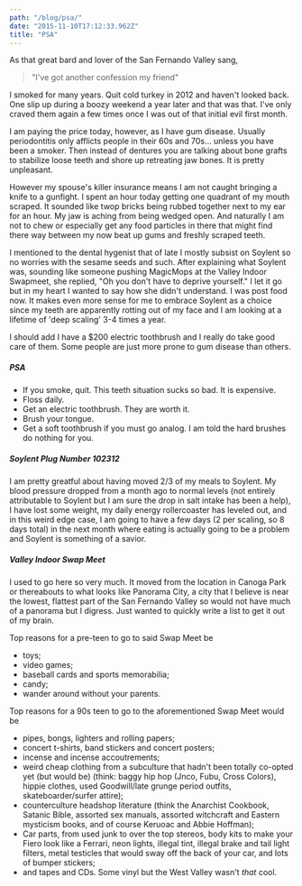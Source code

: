 ```yaml
---
path: "/blog/psa/"
date: "2015-11-10T17:12:33.962Z"
title: "PSA"
---
```


As that great bard and lover of the San Fernando Valley sang,
>"I've got another confession my friend"

I smoked for many years. Quit cold turkey in 2012 and haven't looked back. One slip up during a boozy weekend a year later and that was that. I've only craved them again a few times once I was out of that initial evil first month.

I am paying the price today, however, as I have gum disease. Usually periodontitis only afflicts people in their 60s and 70s... unless you have been a smoker. Then instead of dentures you are talking about bone grafts to stabilize loose teeth and shore up retreating jaw bones. It is pretty unpleasant.

However my spouse's killer insurance means I am not caught bringing a knife to a gunfight. I spent an hour today getting one quadrant of my mouth scraped. It sounded like twop bricks being rubbed together next to my ear for an hour.  My jaw is aching from being wedged open. And naturally I am not to chew or especially get any food particles in there that might find there way between my now beat up gums and freshly scraped teeth.

I mentioned to the dental hygenist that of late I mostly subsist on Soylent so no worries with the sesame seeds and such. After explaining what Soylent was, sounding like someone pushing MagicMops at the Valley Indoor Swapmeet, she replied, "Oh you don't have to deprive yourself." I let it go but in my heart I wanted to say how she didn't understand. I was post food now. It makes even more sense for me to embrace Soylent as a choice since my teeth are apparently rotting out of my face and I am looking at a lifetime of 'deep scaling' 3-4 times a year.

I should add I have a $200 electric toothbrush and I really do take good care of them. Some people are just more prone to gum disease than others.

##### PSA
* If you smoke, quit. This teeth situation sucks so bad. It is expensive.
* Floss daily.
* Get an electric toothbrush. They are worth it.
* Brush your tongue.
* Get a soft toothbrush if you must go analog. I am told the hard brushes do nothing for you.

##### Soylent Plug Number 102312
I am pretty greatful about having moved 2/3 of my meals to Soylent. My blood pressure dropped from a month ago to normal levels (not entirely attributable to Soylent but I am sure the drop in salt intake has been a help), I have lost some weight, my daily energy rollercoaster has leveled out, and in this weird edge case, I am going to have a few days (2 per scaling, so 8 days total) in the next month where eating is actually going to be a problem and Soylent is something of a savior.

##### Valley Indoor Swap Meet
I used to go here so very much. It moved from the location in Canoga Park or thereabouts to what looks like Panorama City, a city that I believe is near the lowest, flattest part of the San Fernando Valley so would not have much of a panorama but I digress. Just wanted to quickly write a list to get it out of my brain.

Top reasons for a pre-teen to go to said Swap Meet be
* toys;
* video games;
* baseball cards and sports memorabilia;
* candy;
* wander around without your parents.

Top reasons for a 90s teen to go to the aforementioned Swap Meet would be
* pipes, bongs, lighters and rolling papers;
* concert t-shirts, band stickers and concert posters;
* incense and incense accoutrements;
* weird cheap clothing from a subculture that hadn't been totally co-opted yet (but would be) (think: baggy hip hop (Jnco, Fubu, Cross Colors),  hippie clothes, used Goodwill/late grunge period outfits, skateboarder/surfer attire);
* counterculture headshop literature (think the Anarchist Cookbook, Satanic Bible, assorted sex manuals, assorted witchcraft and Eastern mysticism books, and of course Keruoac and Abbie Hoffman);
* Car parts, from used junk to over the top stereos, body kits to make your Fiero look like a Ferrari, neon lights, illegal tint, illegal brake and tail light filters, metal testicles that would sway off the back of your car, and lots of bumper stickers;
* and tapes and CDs. Some vinyl but the West Valley wasn't *that* cool.
